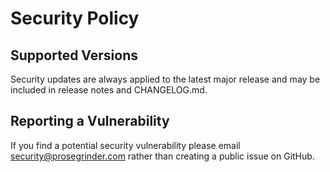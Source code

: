# Security Policy

## Supported Versions

Security updates are always applied to the latest major release and may be
included in release notes and CHANGELOG.md.

## Reporting a Vulnerability

If you find a potential security vulnerability please email
[security@prosegrinder.com](mailto:security@prosegrinder.com?subject=%5BSecurity%5D%20cmudict)
rather than creating a public issue on GitHub.
